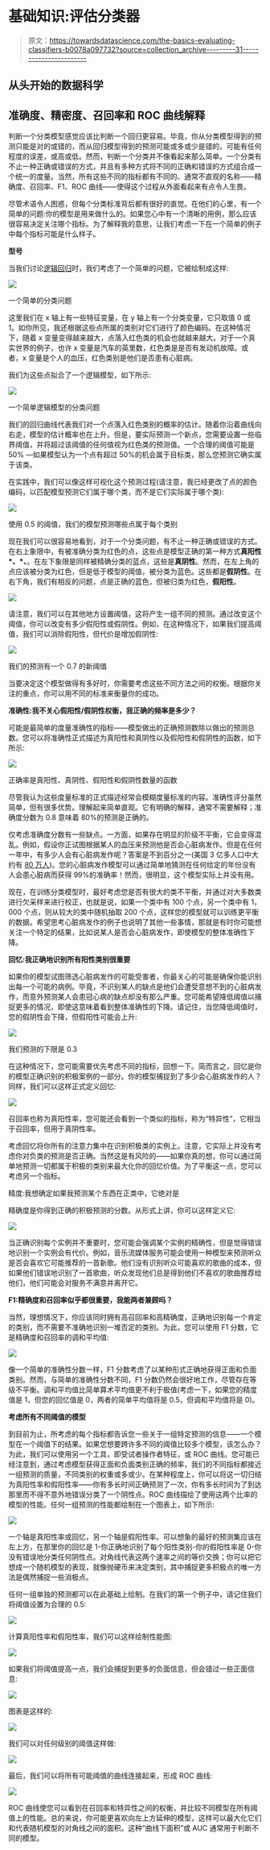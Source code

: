 # 基础知识:评估分类器

> 原文：<https://towardsdatascience.com/the-basics-evaluating-classifiers-b0078a097732?source=collection_archive---------31----------------------->

## 从头开始的数据科学

## 准确度、精密度、召回率和 ROC 曲线解释

判断一个分类模型感觉应该比判断一个回归更容易。毕竟，你从分类模型得到的预测只能是对的或错的，而从回归模型得到的预测可能或多或少是错的，可能有任何程度的误差，或高或低。然而，判断一个分类并不像看起来那么简单。一个分类有不止一种正确或错误的方式，并且有多种方式将不同的正确和错误的方式组合成一个统一的度量。当然，所有这些不同的指标都有不同的、通常不直观的名称——精确度、召回率、F1、ROC 曲线——使得这个过程从外面看起来有点令人生畏。

尽管术语令人困惑，但每个分类标准背后都有很好的直觉。在他们的心里，有一个简单的问题:你的模型是用来做什么的。如果您心中有一个清晰的用例，那么应该很容易决定关注哪个指标。为了解释我的意思，让我们考虑一下在一个简单的例子中每个指标可能是什么样子。

**型号**

当我们讨论[逻辑回归](/the-basics-logistic-regression-and-regularization-828b0d2d206c)时，我们考虑了一个简单的问题，它被绘制成这样:

![](img/e14c762a1c4d6c177a3dc0abe02141f5.png)

一个简单的分类问题

这里我们在 x 轴上有一些特征变量，在 y 轴上有一个分类变量，它只取值 0 或 1。如你所见，我还根据这些点所属的类别对它们进行了颜色编码。在这种情况下，随着 x 变量变得越来越大，点落入红色类的机会也就越来越大。对于一个真实世界的例子，也许 x 变量是汽车的英里数，红色类是是否有发动机故障。或者，x 变量是个人的血压，红色类别是他们是否患有心脏病。

我们为这些点拟合了一个逻辑模型，如下所示:

![](img/599535547d918bf081044ae948d90f78.png)

一个简单逻辑模型的分类问题

我们的回归曲线代表我们对一个点落入红色类别的概率的估计。随着你沿着曲线向右走，模型的估计概率也在上升。但是，要实际预测一个新点，您需要设置一些临界阈值，并将超过该阈值的任何值视为红色类的预测值。一个合理的阈值可能是 50% —如果模型认为一个点有超过 50%的机会属于目标类，那么您预测它确实属于该类。

在实践中，我们可以像这样可视化这个预测过程(请注意，我已经更改了点的颜色编码，以匹配模型预测它们属于哪个类，而不是它们实际属于哪个类):

![](img/eeab6defebe7121cad4a20f1c190dda7.png)

使用 0.5 的阈值，我们的模型预测哪些点属于每个类别

现在我们可以很容易地看到，对于一个分类问题，有不止一种正确或错误的方式。在右上象限中，有被准确分类为红色的点，这些点是模型正确的第一种方式**真阳性*、*、**。在左下象限是同样被精确分类的蓝点，这些是**真阴性**。然而，在左上角的点应该被分类为红色，但是低于模型的阈值，被分类为蓝色。这些都是**假阴性**。在右下角，我们有相反的问题，点是正确的蓝色，但被归类为红色，**假阳性**。

![](img/1abfeada12584ce0b5a8ae0f0437d6a2.png)

请注意，我们可以在其他地方设置阈值，这将产生一组不同的预测。通过改变这个阈值，你可以改变有多少假阳性或假阴性。例如，在这种情况下，如果我们提高阈值，我们可以消除假阳性，但代价是增加假阴性:

![](img/4fc5df59872bff3d6979a80e86b3be7c.png)

我们的预测有一个 0.7 的新阈值

当要决定这个模型做得有多好时，你需要考虑这些不同方法之间的权衡。根据你关注的重点，你可以用不同的标准来衡量你的成功。

**准确性:我不关心假阳性/假阴性权衡，我正确的频率是多少？**

可能是最简单的度量准确性的指标——模型做出的正确预测数除以做出的预测总数。您可以将准确性正式描述为真阳性和真阴性以及假阳性和假阴性的函数，如下所示:

![](img/0ca22e6eeebdd296dd5229620c63a26f.png)

正确率是真阳性、真阴性、假阳性和假阴性数量的函数

尽管我认为这些度量标准的正式描述经常会模糊度量标准的内容。准确性评分虽然简单，但有很多优势。理解起来简单直观。它有明确的解释，通常不需要解释；准确度分数为 0.8 意味着 80%的预测是正确的。

仅考虑准确度分数有一些缺点。一方面，如果存在明显的阶级不平衡，它会变得混乱。例如，假设你正试图根据某人的血压来预测他是否会心脏病发作。但是在任何一年中，有多少人会有心脏病发作呢？答案是不到百分之一(美国 3 亿多人口中大约有 [80 万人](https://www.cdc.gov/heartdisease/facts.htm))。您的心脏病发作模型可以通过简单地猜测在任何给定的年份没有人会患心脏病而获得 99%的准确率！然而，很明显，这个模型实际上并没有用。

现在，在训练分类模型时，最好考虑您是否有很大的类不平衡，并通过对大多数类进行欠采样来进行校正，也就是说，如果一个类中有 100 个点，另一个类中有 1，000 个点，则从较大的类中随机抽取 200 个点，这样您的模型就可以训练更平衡的数据。希望思考心脏病发作的例子也说明了其他一些事情，那就是有时你可能想关注一个特定的结果，比如说某人是否会心脏病发作，即使模型的整体准确性下降。

**回忆:我正确地识别所有阳性类别很重要**

如果你的模型试图筛选心脏病发作的可能受害者，你最关心的可能是确保你能识别出每一个可能的病例。毕竟，不识别某人的缺点是他们会遭受意想不到的心脏病发作，而意外预测某人会患冠心病的缺点却没有那么严重。您可能希望降低阈值以捕捉更多的情况，即使这意味着看到整体准确性的下降。请记住，当您降低阈值时，您的假阴性会下降，但假阳性可能会上升:

![](img/5903c6482e23ff904e7acb2ab1f89109.png)

我们预测的下限是 0.3

在这种情况下，您可能需要优先考虑不同的指标，回想一下。简而言之，回忆是你的模型正确识别的积极案例的一部分。你的模型捕捉到了多少会心脏病发作的人？同样，我们可以这样正式定义回忆:

![](img/e0fe65f0062ef5e56fdb41aa760a6d9f.png)

召回率也称为真阳性率，您可能还会看到一个类似的指标，称为“特异性”，它相当于召回率，但用于真阴性率。

考虑回忆将你所有的注意力集中在识别积极类的实例上。注意，它实际上并没有考虑你对负类的预测是否正确。当然这是有风险的——如果你真的想，你可以通过简单地预测一切都属于积极的类别来最大化你的回忆价值。为了平衡这一点，您可以考虑另一个指标。

精度:我想确定如果我预测某个东西在正类中，它绝对是

精确度是你得到正确的积极预测的分数。从形式上讲，你可以这样定义它:

![](img/030995cfeed572d78a501cde44eeb33b.png)

当正确识别每个实例并不重要时，您可能会强调某个实例的精确性，但是觉得错误地识别一个实例会有代价。例如，音乐流媒体服务可能会使用一种模型来预测听众是否会喜欢它可能推荐的一首新歌。他们没有识别听众可能喜欢的歌曲的成本，但如果他们错误地识别了一首歌曲，听众发现他们总是得到他们不喜欢的歌曲推荐给他们，他们可能会对服务不满意并离开它。

**F1:精确度和召回率似乎都很重要，我能两者兼顾吗？**

当然，理想情况下，你应该同时拥有高召回率和高精确度，正确地识别每一个肯定的类别，而不需要不准确地识别一堆否定的类别。为此，您可以使用 F1 分数，它是精确度和召回率的调和平均值:

![](img/a1dbb38c65ae070c493e871e912ee1ee.png)

像一个简单的准确性分数一样，F1 分数考虑了以某种形式正确地获得正面和负面类别。然而，与简单的准确性分数不同，F1 分数仍然会很好地工作，尽管存在等级不平衡。调和平均值比简单算术平均值更不利于极值(考虑一下，如果您的精度值是 1，但您的回忆值是 0，两者的简单平均值将是 0.5，但调和平均值将是 0)。

**考虑所有不同阈值的模型**

到目前为止，所考虑的每个指标都告诉您一些关于一组特定预测的信息——一个模型在一个阈值下的结果。如果您想要跨许多不同的阈值比较多个模型，该怎么办？为此，我们可以使用另一个工具，即受试者操作者特征，或 ROC 曲线。您可能已经注意到，通过考虑模型获得正面和负面类别正确的频率，我们的不同指标都接近一组预测的质量，不同类别的权重或多或少。在某种程度上，你可以将这一切归结为真阳性率和假阳性率——你有多长时间正确预测了一次，你有多长时间为了到达那里而不得不意外地错误分类了一个阴性点。ROC 曲线描绘了使用这两个比率的模型的性能。任何一组预测的性能都绘制在一个图表上，如下所示:

![](img/6dbf449ae67f6f96a6dc520b55a0fafc.png)

一个轴是真阳性率或回忆，另一个轴是假阳性率。可以想象的最好的预测集应该在左上方，在那里你的回忆是 1-你正确地识别了每个阳性类别-你的假阳性率是 0-你没有错误地分类任何阴性点。对角线代表这两个速率之间的等价交换；你可以把它想成一个随机模型的表现，就像抛硬币来决定类别，其中捕捉更多积极点的唯一方法是偶然捕捉一些消极点。

任何一组单独的预测都可以在此基础上绘制。在我们的第一个例子中，请记住我们将阈值设置为合理的 0.5:

![](img/eeab6defebe7121cad4a20f1c190dda7.png)

计算真阳性率和假阳性率，我们可以这样绘制性能图:

![](img/1be24d6e7a8ccfff1917ec25586dd1f3.png)

如果我们将阈值提高一点，我们会捕捉到更多的负面信息，但会错过一些正面信息:

![](img/0d3dd1f4604b0c39b06b66cd03798b7c.png)

图表是这样的:

![](img/53078022f4eb9f6d66e82511b78669e9.png)

我们可以对任何级别的阈值这样做:

![](img/5757a9d9b73708508655885356e99176.png)

最后，我们可以将所有可能阈值的曲线连接起来，形成 ROC 曲线:

![](img/e855ac25cec4a46fbe35c59bd47b3a7f.png)

ROC 曲线使您可以看到在召回率和特异性之间的权衡，并比较不同模型在所有阈值上的性能。总的来说，你可能更喜欢向左上方延伸的模型，这样可以最大化它们和代表随机模型的对角线之间的面积。这种“曲线下面积”或 AUC 通常用于判断不同的模型。